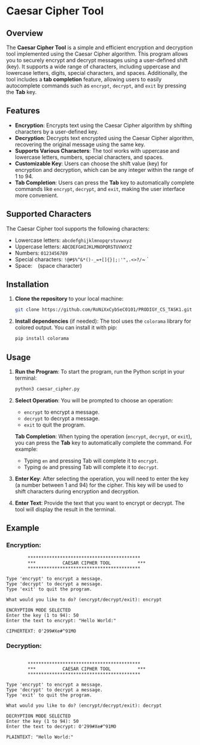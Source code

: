 # Caesar Cipher Tool

## Overview
The **Caesar Cipher Tool** is a simple and efficient encryption and decryption tool implemented using the Caesar Cipher algorithm. This program allows you to securely encrypt and decrypt messages using a user-defined shift (key). It supports a wide range of characters, including uppercase and lowercase letters, digits, special characters, and spaces. Additionally, the tool includes a **tab completion** feature, allowing users to easily autocomplete commands such as `encrypt`, `decrypt`, and `exit` by pressing the **Tab** key.

## Features
- **Encryption**: Encrypts text using the Caesar Cipher algorithm by shifting characters by a user-defined key.
- **Decryption**: Decrypts text encrypted using the Caesar Cipher algorithm, recovering the original message using the same key.
- **Supports Various Characters**: The tool works with uppercase and lowercase letters, numbers, special characters, and spaces.
- **Customizable Key**: Users can choose the shift value (key) for encryption and decryption, which can be any integer within the range of 1 to 94.
- **Tab Completion**: Users can press the **Tab** key to automatically complete commands like `encrypt`, `decrypt`, and `exit`, making the user interface more convenient.

## Supported Characters
The Caesar Cipher tool supports the following characters:
- Lowercase letters: `abcdefghijklmnopqrstuvwxyz`
- Uppercase letters: `ABCDEFGHIJKLMNOPQRSTUVWXYZ`
- Numbers: `0123456789`
- Special characters: `!@#$%^&*()-_=+[]{}|;:'",.<>?/`~ `
- Space: ` ` (space character)

## Installation
1. **Clone the repository** to your local machine:
    ```bash
    git clone https://github.com/RoNiXxCybSeC0101/PRODIGY_CS_TASK1.git
    ```

2. **Install dependencies** (if needed):
    The tool uses the `colorama` library for colored output. You can install it with pip:
    ```bash
    pip install colorama
    ```

## Usage
1. **Run the Program**:
    To start the program, run the Python script in your terminal:
    ```bash
    python3 caesar_cipher.py
    ```

2. **Select Operation**:
    You will be prompted to choose an operation:
    - `encrypt` to encrypt a message.
    - `decrypt` to decrypt a message.
    - `exit` to quit the program.

   **Tab Completion**: When typing the operation (`encrypt`, `decrypt`, or `exit`), you can press the **Tab** key to automatically complete the command. For example:
   - Typing `en` and pressing Tab will complete it to `encrypt`.
   - Typing `de` and pressing Tab will complete it to `decrypt`.

3. **Enter Key**:
    After selecting the operation, you will need to enter the key (a number between 1 and 94) for the cipher. This key will be used to shift characters during encryption and decryption.

4. **Enter Text**:
    Provide the text that you want to encrypt or decrypt. The tool will display the result in the terminal.

## Example

### Encryption:

```
        ******************************************
        ***          CAESAR CIPHER TOOL          ***
        ******************************************
        
Type 'encrypt' to encrypt a message.
Type 'decrypt' to decrypt a message.
Type 'exit' to quit the program.

What would you like to do? (encrypt/decrypt/exit): encrypt

ENCRYPTION MODE SELECTED
Enter the key (1 to 94): 50
Enter the text to encrypt: "Hello World:"

CIPHERTEXT: O'299#Xe#^91MO
```

### Decryption:

```

        ******************************************
        ***          CAESAR CIPHER TOOL          ***
        ******************************************
        
Type 'encrypt' to encrypt a message.
Type 'decrypt' to decrypt a message.
Type 'exit' to quit the program.

What would you like to do? (encrypt/decrypt/exit): decrypt

DECRYPTION MODE SELECTED
Enter the key (1 to 94): 50
Enter the text to decrypt: O'299#Xe#^91MO

PLAINTEXT: "Hello World:"
```
